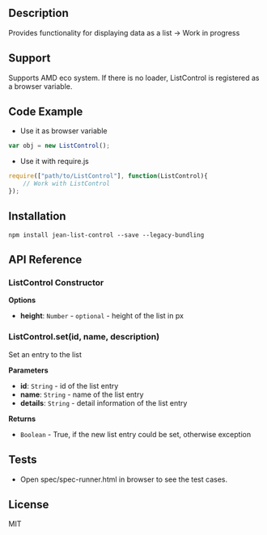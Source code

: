 ## Description

Provides functionality for displaying data as a list -> Work in progress

## Support
Supports AMD eco system. If there is no loader, ListControl is registered as a browser variable.

## Code Example
- Use it as browser variable
```js
var obj = new ListControl();
```
- Use it with require.js
```js
require(["path/to/ListControl"], function(ListControl){
    // Work with ListControl
});
```

## Installation

`npm install jean-list-control --save --legacy-bundling`

## API Reference

### ListControl Constructor

**Options**
- **height**: `Number` - `optional` - height of the list in px


### ListControl.set(id, name, description) 

Set an entry to the list

**Parameters**
- **id**: `String` - id of the list entry
- **name**: `String` - name of the list entry
- **details**: `String` - detail information of the list entry

**Returns**
- `Boolean` - True, if the new list entry could be set, otherwise exception

## Tests

- Open spec/spec-runner.html in browser to see the test cases.

## License

MIT